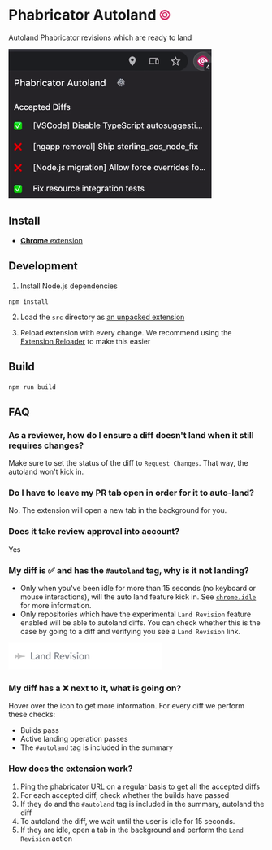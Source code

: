 # Phabricator Autoland <img src="./src/phabricator-autoland.svg" alt="Logo" width="20">

Autoland Phabricator revisions which are ready to land

<img src="./assets/phabricator-autoland-animated.gif" alt="Animated gif showing the functionality of Phabricator Autoland" width="400">

## Install

* [**Chrome** extension](https://chrome.google.com/webstore/detail/phabricator-autoland/onjafannflphlocdocbajjmnhanhhjil)

## Development

1. Install Node.js dependencies

```
npm install
```

2. Load the `src` directory as [an unpacked extension](https://webkul.com/blog/how-to-install-the-unpacked-extension-in-chrome/)

3. Reload extension with every change. We recommend using the [Extension Reloader](https://chrome.google.com/webstore/detail/extensions-reloader/fimgfedafeadlieiabdeeaodndnlbhid) to make this easier

## Build

`npm run build`


## FAQ

### As a reviewer, how do I ensure a diff doesn't land when it still requires changes?

Make sure to set the status of the diff to `Request Changes`. That way, the autoland won't kick in.

### Do I have to leave my PR tab open in order for it to auto-land?

No. The extension will open a new tab in the background for you.

### Does it take review approval into account?

Yes
### My diff is ✅ and has the `#autoland` tag, why is it not landing?

* Only when you've been idle for more than 15 seconds (no keyboard or mouse interactions), will the auto land feature kick in. See [`chrome.idle`](https://developer.chrome.com/docs/extensions/reference/idle/) for more information.
* Only repositories which have the experimental `Land Revision` feature enabled will be able to autoland diffs. You can check whether this is the case by going to a diff and verifying you see a `Land Revision` link.<br />
<img src="./assets/phabricator-land-revision-link-on-diff.png" alt="Land Revision link on a diff">

### My diff has a ❌ next to it, what is going on?

Hover over the icon to get more information. For every diff we perform these checks:
* Builds pass
* Active landing operation passes
* The `#autoland` tag is included in the summary

### How does the extension work?

1. Ping the phabricator URL on a regular basis to get all the accepted diffs
2. For each accepted diff, check whether the builds have passed
3. If they do and the `#autoland` tag is included in the summary, autoland the diff
4. To autoland the diff, we wait until the user is idle for 15 seconds.
5. If they are idle, open a tab in the background and perform the `Land Revision` action

